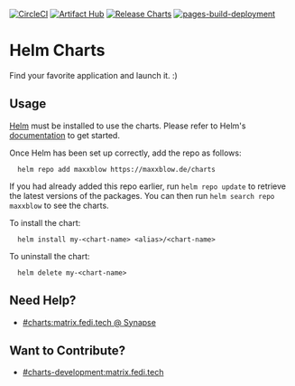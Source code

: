 [![CircleCI](https://circleci.com/gh/0hlov3/helm-charts/tree/main.svg?style=svg)](https://circleci.com/gh/0hlov3/helm-charts/tree/main)
[![Artifact Hub](https://img.shields.io/endpoint?url=https://artifacthub.io/badge/repository/maxxblow)](https://artifacthub.io/packages/search?repo=maxxblow)
[![Release Charts](https://github.com/Maxxblow/charts/actions/workflows/release.yml/badge.svg)](https://github.com/Maxxblow/charts/actions/workflows/release.yml)
[![pages-build-deployment](https://github.com/Maxxblow/charts/actions/workflows/pages/pages-build-deployment/badge.svg?branch=main)](https://github.com/Maxxblow/charts/actions/workflows/pages/pages-build-deployment)
# Helm Charts
Find your favorite application and launch it. :)

## Usage

[Helm](https://helm.sh) must be installed to use the charts.  Please refer to
Helm's [documentation](https://helm.sh/docs) to get started.

Once Helm has been set up correctly, add the repo as follows:

```shell
  helm repo add maxxblow https://maxxblow.de/charts
```

If you had already added this repo earlier, run `helm repo update` to retrieve
the latest versions of the packages.  You can then run `helm search repo
maxxblow` to see the charts.

To install the <chart-name> chart:

```shell
  helm install my-<chart-name> <alias>/<chart-name>
```

To uninstall the chart:
```shell
  helm delete my-<chart-name>
```

## Need Help?
 - [#charts:matrix.fedi.tech @ Synapse](https://matrix.to/#/#charts:matrix.fedi.tech)

## Want to Contribute?
 - [#charts-development:matrix.fedi.tech](https://matrix.to/#/#charts-development:matrix.fedi.tech)